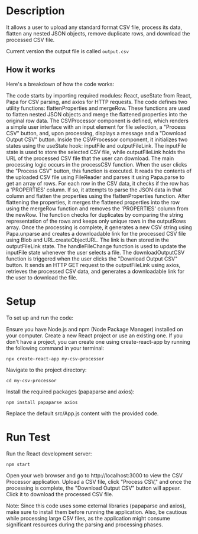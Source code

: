 # Description
It allows a user to upload any standard format CSV file, process its data, flatten any nested JSON objects, remove duplicate rows, and download the processed CSV file.

Current version the output file is called `output.csv`

## How it works
Here's a breakdown of how the code works:

The code starts by importing required modules: React, useState from React, Papa for CSV parsing, and axios for HTTP requests.
The code defines two utility functions: flattenProperties and mergeRow. These functions are used to flatten nested JSON objects and merge the flattened properties into the original row data.
The CSVProcessor component is defined, which renders a simple user interface with an input element for file selection, a "Process CSV" button, and, upon processing, displays a message and a "Download Output CSV" button.
Inside the CSVProcessor component, it initializes two states using the useState hook: inputFile and outputFileLink. The inputFile state is used to store the selected CSV file, while outputFileLink holds the URL of the processed CSV file that the user can download.
The main processing logic occurs in the processCSV function. When the user clicks the "Process CSV" button, this function is executed. It reads the contents of the uploaded CSV file using FileReader and parses it using Papa.parse to get an array of rows.
For each row in the CSV data, it checks if the row has a 'PROPERTIES' column. If so, it attempts to parse the JSON data in that column and flatten the properties using the flattenProperties function.
After flattening the properties, it merges the flattened properties into the row using the mergeRow function and removes the 'PROPERTIES' column from the newRow.
The function checks for duplicates by comparing the string representation of the rows and keeps only unique rows in the outputRows array.
Once the processing is complete, it generates a new CSV string using Papa.unparse and creates a downloadable link for the processed CSV file using Blob and URL.createObjectURL. The link is then stored in the outputFileLink state.
The handleFileChange function is used to update the inputFile state whenever the user selects a file.
The downloadOutputCSV function is triggered when the user clicks the "Download Output CSV" button. It sends an HTTP GET request to the outputFileLink using axios, retrieves the processed CSV data, and generates a downloadable link for the user to download the file.

# Setup
To set up and run the code:

Ensure you have Node.js and npm (Node Package Manager) installed on your computer.
Create a new React project or use an existing one. If you don't have a project, you can create one using create-react-app by running the following command in your terminal:
```
npx create-react-app my-csv-processor
```
Navigate to the project directory:
```
cd my-csv-processor
```
Install the required packages (papaparse and axios):
```
npm install papaparse axios
```
Replace the default src/App.js content with the provided code.

# Run Test
Run the React development server:
```
npm start
```
Open your web browser and go to http://localhost:3000 to view the CSV Processor application.
Upload a CSV file, click "Process CSV," and once the processing is complete, the "Download Output CSV" button will appear. Click it to download the processed CSV file.

Note: Since this code uses some external libraries (papaparse and axios), make sure to install them before running the application. Also, be cautious while processing large CSV files, as the application might consume significant resources during the parsing and processing phases.
